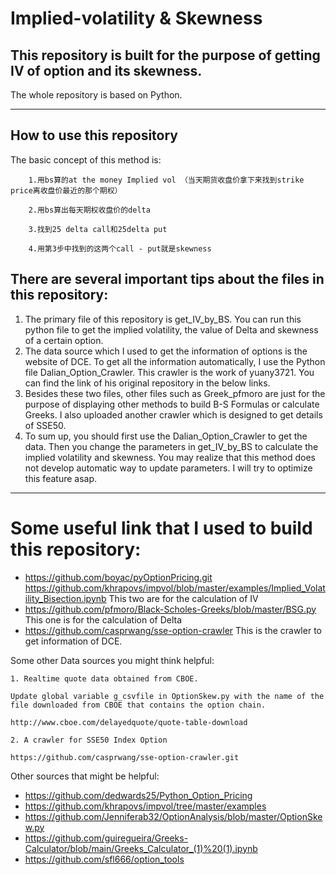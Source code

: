 # Implied-volatility & Skewness
## This repository is built for the purpose of getting IV of option and its skewness.
The whole repository is based on Python.

***

## How to use this repository

The basic concept of this method is:

        1.用bs算的at the money Implied vol （当天期货收盘价拿下来找到strike price离收盘价最近的那个期权）

        2.用bs算出每天期权收盘价的delta

        3.找到25 delta call和25delta put

        4.用第3步中找到的这两个call - put就是skewness

## There are several important tips about the files in this repository:

1. The primary file of this repository is get_IV_by_BS. You can run this python file to get the implied volatility, the value of Delta and skewness of a certain option.
2. The data source which I used to get the information of options is the website of DCE. To get all the information automatically, I use the Python file Dalian_Option_Crawler. This crawler is the work of yuany3721. You can find the link of his original repository in the below links.
3. Besides these two files, other files such as Greek_pfmoro are just for the purpose of displaying other methods to build B-S Formulas or calculate Greeks. I also uploaded another crawler which is designed to get details of SSE50.
4. To sum up, you should first use the Dalian_Option_Crawler to get the data. Then you change the parameters in get_IV_by_BS to calculate the implied volatility and skewness. You may realize that this method does not develop automatic way to update parameters. I will try to optimize this feature asap.


***
# Some useful link that I used to build this repository:

* https://github.com/boyac/pyOptionPricing.git   https://github.com/khrapovs/impvol/blob/master/examples/Implied_Volatility_Bisection.ipynb   This two are for the calculation of IV
* https://github.com/pfmoro/Black-Scholes-Greeks/blob/master/BSG.py    This one is for the calculation of Delta
* https://github.com/casprwang/sse-option-crawler  This is the crawler to get information of DCE.

Some other Data sources you might think helpful:

    1. Realtime quote data obtained from CBOE.
    
    Update global variable g_csvfile in OptionSkew.py with the name of the file downloaded from CBOE that contains the option chain.
    
    http://www.cboe.com/delayedquote/quote-table-download
    
    2. A crawler for SSE50 Index Option
    
    https://github.com/casprwang/sse-option-crawler.git

Other sources that might be helpful:

* https://github.com/dedwards25/Python_Option_Pricing
* https://github.com/khrapovs/impvol/tree/master/examples
* https://github.com/Jenniferab32/OptionAnalysis/blob/master/OptionSkew.py
* https://github.com/guiregueira/Greeks-Calculator/blob/main/Greeks_Calculator_(1)%20(1).ipynb
* https://github.com/sfl666/option_tools
